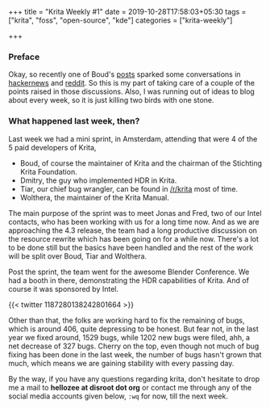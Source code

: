 +++
title = "Krita Weekly #1"
date = 2019-10-28T17:58:03+05:30
tags = ["krita", "foss", "open-source", "kde"]
categories = ["krita-weekly"]

+++

### Preface

Okay, so recently one of Boud's [posts](https://valdyas.org/fading/hacking/krita-hacking/back-from-the-blender-conference-2019/) sparked some conversations in [hackernews](https://news.ycombinator.com/item?id=21357906) and [reddit](https://www.reddit.com/r/krita/comments/dn0djy/back_from_the_blender_conference_2019_krita/). So this is my part of taking care of a couple of the points raised in those discussions. Also, I was running out of ideas to blog about every week, so it is just killing two birds with one stone.

### What happened last week, then?

Last week we had a mini sprint, in Amsterdam, attending that were 4 of the 5 paid developers of Krita,

 - Boud, of course the maintainer of Krita and the chairman of the Stichting Krita Foundation.
 - Dmitry, the guy who implemented HDR in Krita.
 - Tiar, our chief bug wrangler, can be found in [/r/krita](/r/krita) most of time.
 - Wolthera, the maintainer of the Krita Manual.

The main purpose of the sprint was to meet Jonas and Fred, two of our Intel contacts, who has been working with us for a long time now. And as we are approaching the 4.3 release, the team had a long productive discussion on the resource rewrite which has been going on for a while now. There's a lot to be done still but the basics have been handled and the rest of the work will be split over Boud, Tiar and Wolthera.

Post the sprint, the team went for the awesome Blender Conference. We had a booth in there, demonstrating the HDR capabilities of Krita. And of course it was sponsored by Intel.

{{< twitter 1187280138242801664 >}}

Other than that, the folks are working hard to fix the remaining of bugs, which is around 406, quite depressing to be honest. But fear not, in the last year we fixed around, 1529 bugs, while 1202 new bugs were filed, ahh, a net decrease of 327 bugs. Cherry on the top, even though not much of bug fixing has been done in the last week, the number of bugs hasn't grown that much, which means we are gaining stability with every passing day.

By the way, if you have any questions regarding krita, don't hesitate to drop me a mail to **hellozee at disroot dot org** or contact me through any of the social media accounts given below, `:wq` for now, till the next week.
